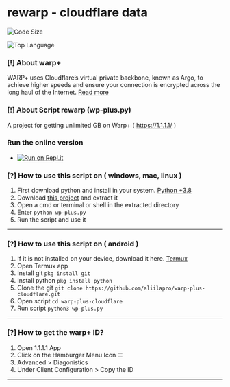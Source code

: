 # rewarp - cloudflare data

![Code Size](https://img.shields.io/github/languages/code-size/minlaxz/rewarp)

![Top Language](https://img.shields.io/github/languages/top/minlaxz/rewarp)

### [!] About warp+

WARP+ uses Cloudflare’s virtual private backbone, known as Argo, to achieve higher speeds and ensure your connection is encrypted across the long haul of the Internet. [Read more](https://blog.cloudflare.com/announcing-warp-plus/)

### [!] About Script rewarp (wp-plus.py)

A project for getting unlimited GB on Warp+ ( https://1.1.1.1/ )

### Run the online version

- [![Run on Repl.it](https://repl.it/badge/github/minlaxz/rewarp)](https://rewarp.minlaxz.repl.run)

### [?] How to use this script on ( windows, mac, linux )

1. First download python and install in your system. [Python +3.8](https://www.python.org/downloads/)
2. Download [this project](https://github.com/aliilapro/warp-plus-cloudflare/archive/master.zip) and extract it
3. Open a cmd or terminal or shell in the extracted directory
4. Enter `python wp-plus.py`
5. Run the script and use it

---

### [?] How to use this script on ( android )

1. If it is not installed on your device, download it here. [Termux](https://play.google.com/store/apps/details?id=com.termux&hl=en_GB)
2. Open Termux app
3. Install git `pkg install git`
4. Install python `pkg install python`
5. Clone the git `git clone https://github.com/aliilapro/warp-plus-cloudflare.git`
6. Open script `cd warp-plus-cloudflare`
7. Run script `python3 wp-plus.py`

---

### [?] How to get the warp+ ID?

1. Open 1.1.1.1 App
2. Click on the Hamburger Menu Icon ☰
3. Advanced > Diagonistics
4. Under Client Configuration > Copy the ID

---
